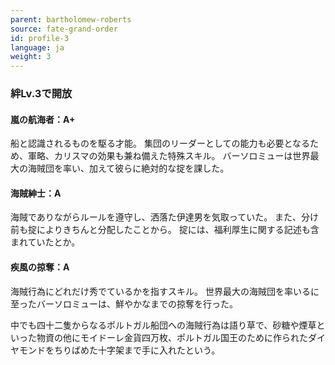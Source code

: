 ```yaml
---
parent: bartholomew-roberts
source: fate-grand-order
id: profile-3
language: ja
weight: 3
---
```


### 絆Lv.3で開放

#### 嵐の航海者：A+

船と認識されるものを駆る才能。
集団のリーダーとしての能力も必要となるため、軍略、カリスマの効果も兼ね備えた特殊スキル。
バーソロミューは世界最大の海賊団を率い、加えて彼らに絶対的な掟を課した。

#### 海賊紳士：A

海賊でありながらルールを遵守し、洒落た伊達男を気取っていた。
また、分け前も掟によりきちんと分配したことから。
掟には、福利厚生に関する記述も含まれていたとか。

#### 疾風の掠奪：A

海賊行為にどれだけ秀でているかを指すスキル。
世界最大の海賊団を率いるに至ったバーソロミューは、鮮やかなまでの掠奪を行った。

中でも四十二隻からなるポルトガル船団への海賊行為は語り草で、砂糖や煙草といった物資の他にモイドーレ金貨四万枚、ポルトガル国王のために作られたダイヤモンドをちりばめた十字架まで手に入れたという。
